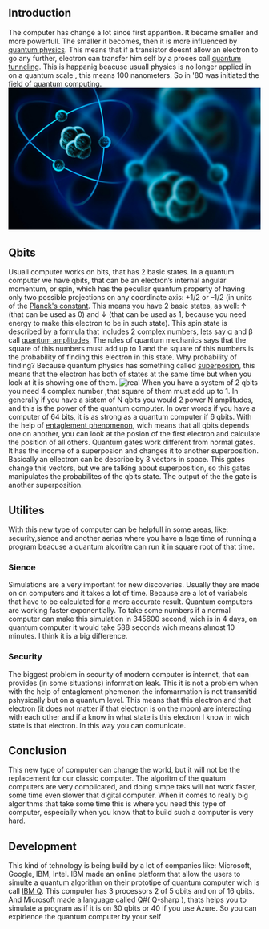 ## Introduction
The computer has change a lot since first apparition. It became smaller and more powerfull. The smaller it becomes, then it is more influenced by [quantum physics](https://www.sciencedaily.com/terms/introduction_to_quantum_mechanics.htm). This means that if a transistor doesnt allow an electron to go any further, electron can transfer him self by a proces call [quantum tunneling](https://www.azoquantum.com/Article.aspx?ArticleID=12). This is happanig beacuse usuall physics is no longer applied in on a quantum scale , this means 100 nanometers. So in '80 was initiated the field of quantum computing. ![quantum](/Imagies/qP.png)
  
## Qbits 
Usuall computer works on bits, that has 2 basic states. In a quantum computer we have qbits, that can be an electron’s internal angular momentum, or spin, which has the peculiar quantum property of having only two possible projections on any coordinate axis: +1/2 or –1/2 (in units of the [Planck's constant](https://whatis.techtarget.com/definition/Plancks-constant). This means you have 2  basic states, as well: ↑ (that can be used as 0) and ↓ (that can be used as 1, because you need energy to make this electron to be in such state). 
This spin state is described by a formula that includes 2 complex numbers, lets say α and β call [quantum amplitudes](https://en.wikipedia.org/wiki/Probability_amplitude). The rules of quantum mechanics says that the square of this numbers must add up to 1 and the square of this numbers is the probability of finding this electron in this state. Why probability of finding? Because quantum physics has something called [superposion](http://www.physics.org/article-questions.asp?id=124), this means that the electron has both of states at the same time but when you look at it is showing one of them. ![real](https://github.com/playerjack/Quantum-Computing/blob/master/Imagines/mustbe-cantbe.jpg)
When you have a system of 2 qbits you need 4 complex number ,that square of them must add up to 1. In generally if you have a sistem of N qbits you would 2 power N amplitudes, and this is the power of the quantum computer. In over words if you have a computer of 64 bits, it is as strong as a quantum computer if 6 qbits. 
With the help of [entaglement phenomenon](https://www.sciencedaily.com/terms/quantum_entanglement.htm), wich means that all qbits depends one on another, you can look at the posion of the first electron and calculate the position of all others.
Quantum gates work different from normal gates. It has the income of a superposion and changes it to another superposition. Basically an ellectron can be describe by 3 vectors in space. This gates change this vectors, but we are talking about superposition, so this gates manipulates the probabilites of the qbits state. The output of the the gate is another superposition.

## Utilites 
With this new type of computer can be helpfull in some areas, like: security,sience and another aerias where you have a lage time of running a program beacuse a quantum alcoritm can run it in square root of that time. 
### Sience 
Simulations are a very important for new discoveries. Usually they are made on on computers and it takes a lot of time. Because are a lot of variabels that have to be calculated for a more accurate result. Quantum computers are working faster exponentially. To take some numbers if a normal computer can make this simulation in 345600 second, wich is in 4 days, on quantum computer it would take 588 seconds wich means almost 10 minutes. I think it is a big difference.
### Security
The biggest problem in security of modern computer is internet, that can provides (in some situations) information leak. This it is not a problem when with the help of entaglement phemenon the infomarmation is not transmitid pshysically but on a quantum level. This means that this electron and that electron (it does not matter if that electron is on the moon) are interecting with each other and if a know in what state is this electron I know in wich state is that electron. In this way you can comunicate. 

## Conclusion 
This new type of computer can change the world, but it will not be the replacement for our classic computer. The algoritm of the quatum computers are very complicated, and doing simpe taks will not work faster, some time even slower that digital computer. When it comes to really big algorithms that take some time this is where you need this type of computer, especially when you know that to build such a computer is very hard.

## Development
This kind of tehnology is being build by a lot of companies like: Microsoft, Google, IBM, Intel. IBM made an online platform that allow the users to simulte a quantum algorithm on their prototipe of quantum computer wich is call [IBM Q](https://quantumexperience.ng.bluemix.net/qx/experience). This computer has 3 processors 2 of 5 qbits and on of 16 qbits. 
And Microsoft made a language called [Q#](https://www.microsoft.com/en-us/quantum/development-kit)( Q-sharp ), thats helps you to simulate a program as if it is on 30 qbits or 40 if you use Azure. So you can expirience the quantum computer by your self 
   

